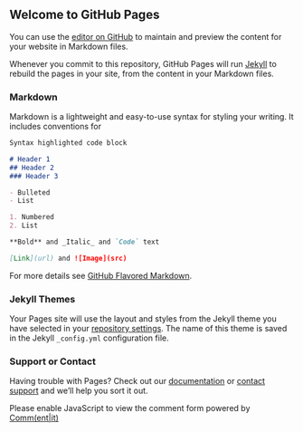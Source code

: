 ## Welcome to GitHub Pages

You can use the [editor on GitHub](https://github.com/JacobPan3g/JacobPan3g.github.io/edit/master/index.md) to maintain and preview the content for your website in Markdown files.

Whenever you commit to this repository, GitHub Pages will run [Jekyll](https://jekyllrb.com/) to rebuild the pages in your site, from the content in your Markdown files.

### Markdown

Markdown is a lightweight and easy-to-use syntax for styling your writing. It includes conventions for

```markdown
Syntax highlighted code block

# Header 1
## Header 2
### Header 3

- Bulleted
- List

1. Numbered
2. List

**Bold** and _Italic_ and `Code` text

[Link](url) and ![Image](src)
```

For more details see [GitHub Flavored Markdown](https://guides.github.com/features/mastering-markdown/).

### Jekyll Themes

Your Pages site will use the layout and styles from the Jekyll theme you have selected in your [repository settings](https://github.com/JacobPan3g/JacobPan3g.github.io/settings). The name of this theme is saved in the Jekyll `_config.yml` configuration file.

### Support or Contact

Having trouble with Pages? Check out our [documentation](https://help.github.com/categories/github-pages-basics/) or [contact support](https://github.com/contact) and we’ll help you sort it out.


<noscript>Please enable JavaScript to view the comment form powered by <a href="https://commentit.io/">Comm(ent|it)</a></noscript>
<div id="commentit"></div>
<script type="text/javascript">
/** CONFIGURATION VARIABLES **/
var commentitUsername = 'JacobPan3g';
var commentitRepo = 'JacobPan3g/JacobPan3g.github.io';
var commentitPath = '{{ page.path }}';

/** DON'T EDIT FOLLOWING LINES **/
(function() {
var commentit = document.createElement('script');
commentit.type = 'text/javascript';
commentit.async = true;
commentit.src = 'https://commentit.io/static/embed/dist/commentit.js';
(document.getElementsByTagName('head')[0] || document.getElementsByTagName('body')[0]).appendChild(commentit);
})();
</script>
